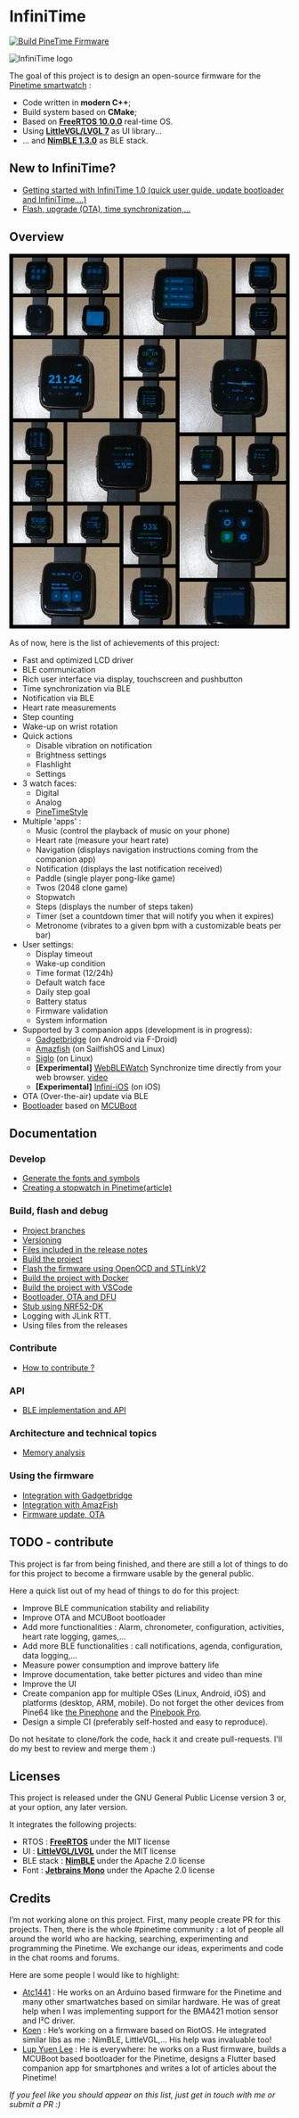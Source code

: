 # InfiniTime

[![Build PineTime Firmware](https://github.com/JF002/InfiniTime/workflows/Build%20PineTime%20Firmware/badge.svg?branch=master)](https://github.com/JF002/InfiniTime/actions)

![InfiniTime logo](images/infinitime-logo.jpg "InfiniTime Logo")

The goal of this project is to design an open-source firmware for the [Pinetime smartwatch](https://www.pine64.org/pinetime/) :

 - Code written in **modern C++**;
 - Build system based on **CMake**;
 - Based on **[FreeRTOS 10.0.0](https://freertos.org)** real-time OS.
 - Using **[LittleVGL/LVGL 7](https://lvgl.io/)** as UI library...
 - ... and **[NimBLE 1.3.0](https://github.com/apache/mynewt-nimble)** as BLE stack.

## New to InfiniTime?

 - [Getting started with InfiniTime 1.0 (quick user guide, update bootloader and InfiniTime,...)](doc/gettingStarted/gettingStarted-1.0.md)
 - [Flash, upgrade (OTA), time synchronization,...](doc/gettingStarted/ota-gadgetbridge-nrfconnect.md)

## Overview

![Pinetime screens](images/1.0.0/collage.png "PinetimeScreens")

As of now, here is the list of achievements of this project:

 - Fast and optimized LCD driver
 - BLE communication
 - Rich user interface via display, touchscreen and pushbutton
 - Time synchronization via BLE
 - Notification via BLE
 - Heart rate measurements
 - Step counting
 - Wake-up on wrist rotation
 - Quick actions
    * Disable vibration on notification
    * Brightness settings
    * Flashlight
    * Settings
 - 3 watch faces:
    * Digital
    * Analog
    * [PineTimeStyle](https://wiki.pine64.org/wiki/PineTimeStyle)
 - Multiple 'apps' :
    * Music (control the playback of music on your phone)
    * Heart rate (measure your heart rate)
    * Navigation (displays navigation instructions coming from the companion app)
    * Notification (displays the last notification received)
    * Paddle (single player pong-like game)
    * Twos (2048 clone game)
    * Stopwatch
    * Steps (displays the number of steps taken)
    * Timer (set a countdown timer that will notify you when it expires)
    * Metronome (vibrates to a given bpm with a customizable beats per bar)
 - User settings:
    * Display timeout
    * Wake-up condition
    * Time format (12/24h)
    * Default watch face
    * Daily step goal
    * Battery status
    * Firmware validation
    * System information
 - Supported by 3 companion apps (development is in progress):
    * [Gadgetbridge](https://codeberg.org/Freeyourgadget/Gadgetbridge/) (on Android via F-Droid)
    * [Amazfish](https://openrepos.net/content/piggz/amazfish) (on SailfishOS and Linux)
    * [Siglo](https://github.com/alexr4535/siglo) (on Linux)
    * **[Experimental]** [WebBLEWatch](https://hubmartin.github.io/WebBLEWatch/) Synchronize time directly from your web browser. [video](https://youtu.be/IakiuhVDdrY)
    * **[Experimental]** [Infini-iOS](https://github.com/xan-m/Infini-iOS) (on iOS)
 - OTA (Over-the-air) update via BLE
 - [Bootloader](https://github.com/JF002/pinetime-mcuboot-bootloader) based on [MCUBoot](https://www.mcuboot.com)

## Documentation

### Develop

 - [Generate the fonts and symbols](src/displayapp/fonts/README.md)
 - [Creating a stopwatch in Pinetime(article)](https://pankajraghav.com/2021/04/03/PINETIME-STOPCLOCK.html)

### Build, flash and debug

 - [Project branches](doc/branches.md)
 - [Versioning](doc/versioning.md)
 - [Files included in the release notes](doc/filesInReleaseNotes.md)
 - [Build the project](doc/buildAndProgram.md)
 - [Flash the firmware using OpenOCD and STLinkV2](doc/openOCD.md)
 - [Build the project with Docker](doc/buildWithDocker.md)
 - [Build the project with VSCode](doc/buildWithVScode.md)
 - [Bootloader, OTA and DFU](./bootloader/README.md)
 - [Stub using NRF52-DK](./doc/PinetimeStubWithNrf52DK.md)
 - Logging with JLink RTT.
 - Using files from the releases

### Contribute

 - [How to contribute ?](doc/contribute.md)

### API

 - [BLE implementation and API](./doc/ble.md)

### Architecture and technical topics

 - [Memory analysis](./doc/MemoryAnalysis.md)

### Using the firmware

 - [Integration with Gadgetbridge](doc/companionapps/Gadgetbridge.md)
 - [Integration with AmazFish](doc/companionapps/Amazfish.md)
 - [Firmware update, OTA](doc/companionapps/NrfconnectOTA.md)

## TODO - contribute

This project is far from being finished, and there are still a lot of things to do for this project to become a firmware usable by the general public.

Here a quick list out of my head of things to do for this project:

 - Improve BLE communication stability and reliability
 - Improve OTA and MCUBoot bootloader
 - Add more functionalities : Alarm, chronometer, configuration, activities, heart rate logging, games,...
 - Add more BLE functionalities : call notifications, agenda, configuration, data logging,...
 - Measure power consumption and improve battery life
 - Improve documentation, take better pictures and video than mine
 - Improve the UI
 - Create companion app for multiple OSes (Linux, Android, iOS) and platforms (desktop, ARM, mobile). Do not forget the other devices from Pine64 like [the Pinephone](https://www.pine64.org/pinephone/) and the [Pinebook Pro](https://www.pine64.org/pinebook-pro/).
 - Design a simple CI (preferably self-hosted and easy to reproduce).

Do not hesitate to clone/fork the code, hack it and create pull-requests. I'll do my best to review and merge them :)

## Licenses

This project is released under the GNU General Public License version 3 or, at your option, any later version.

It integrates the following projects:
 - RTOS : **[FreeRTOS](https://freertos.org)** under the MIT license
 - UI : **[LittleVGL/LVGL](https://lvgl.io/)** under the MIT license
 - BLE stack : **[NimBLE](https://github.com/apache/mynewt-nimble)** under the Apache 2.0 license
 - Font : **[Jetbrains Mono](https://www.jetbrains.com/fr-fr/lp/mono/)** under the Apache 2.0 license

## Credits

I’m not working alone on this project. First, many people create PR for this projects. Then, there is the whole #pinetime community : a lot of people all around the world who are hacking, searching, experimenting and programming the Pinetime. We exchange our ideas, experiments and code in the chat rooms and forums.

Here are some people I would like to highlight:

 - [Atc1441](https://github.com/atc1441/) : He works on an Arduino based firmware for the Pinetime and many other smartwatches based on similar hardware. He was of great help when I was implementing support for the BMA421 motion sensor and I²C driver.
 - [Koen](https://github.com/bosmoment) : He’s working on a firmware based on RiotOS. He integrated similar libs as me : NimBLE, LittleVGL,… His help was invaluable too!
 - [Lup Yuen Lee](https://github.com/lupyuen) : He is everywhere: he works on a Rust firmware, builds a MCUBoot based bootloader for the Pinetime, designs a Flutter based companion app for smartphones and writes a lot of articles about the Pinetime!

*If you feel like you should appear on this list, just get in touch with me or submit a PR :)*
